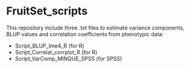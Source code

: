 # FruitSet_scripts

This repository include three .txt files to estimate variance components, BLUP values and correlation coefficients from phenotypic data:

- Script_BLUP_lme4_R (for R)
- Script_Correlat_corrplot_R (for R)
- Script_VarComp_MINQUE_SPSS (for SPSS)
